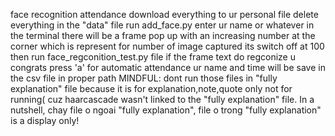 face recognition attendance
download everything to ur personal file
delete everything in the "data" file
run add_face.py
enter ur name or whatever in the terminal 
there will be a frame pop up with an increasing number at the corner which is represent for number of image captured
its switch off at 100
then run face_regconition_test.py file
if the frame text do regconize u
congrats
press 'a' for automatic attendance
ur name and time will be save in the csv file in proper path
MINDFUL: dont run those files in "fully explanation" file because it is for explanation,note,quote only not for running( cuz haarcascade wasn't linked to the "fully explanation" file. In a nutshell, chay file o ngoai "fully explanation", file o trong "fully explanation" is a display only!
